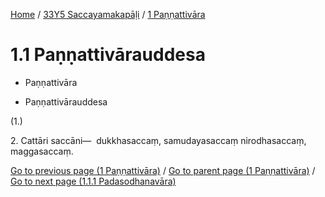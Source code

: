 
[Home](/) / [33Y5 Saccayamakapāḷi](../../33Y5.md) / [1 Paṇṇattivāra](../1.md)

# 1.1 Paṇṇattivārauddesa

* Paṇṇattivāra

* Paṇṇattivārauddesa

(1.)

2\. Cattāri saccāni—  dukkhasaccaṃ, samudayasaccaṃ nirodhasaccaṃ, maggasaccaṃ.


[Go to previous page (1 Paṇṇattivāra)](../1.md) / [Go to parent page (1 Paṇṇattivāra)](../1.md) / [Go to next page (1.1.1 Padasodhanavāra)](1.1/1.1.1.md)


